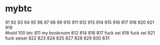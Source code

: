 # mybtc  

91  92  93  94  95  96  97  98  99  910  911  912  913 914 915 916  917  918 920  921  
919  
#hold 100   btc 811
my bookroom 812
814
816
817 fuck sei
818 fuck sei
821 fuck seisei
822
823
824
825
827
828
829
830
831   



